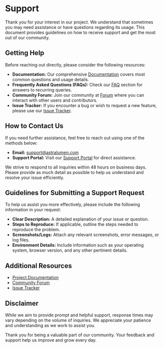 # Support

Thank you for your interest in our project. We understand that sometimes you may need assistance or have questions regarding its usage. This document provides guidelines on how to receive support and get the most out of our community.

## Getting Help

Before reaching out directly, please consider the following resources:

- **Documentation:** Our comprehensive [Documentation](https://astralumen.com/documentation) covers most common questions and usage details.
- **Frequently Asked Questions (FAQs):** Check our [FAQ](https://astralumen.com/faq) section for answers to recurring queries.
- **Community Forum:** Join our community at [Forum](https://astralumen.com/forum) where you can interact with other users and contributors.
- **Issue Tracker:** If you encounter a bug or wish to request a new feature, please use our [Issue Tracker](https://github.com/idugeni/astralumen/issues).

## How to Contact Us

If you need further assistance, feel free to reach out using one of the methods below:

- **Email:** [support@astralumen.com](mailto:support@astralumen.com)
- **Support Portal:** Visit our [Support Portal](https://astralumen.com/support) for direct assistance.

We strive to respond to all inquiries within 48 hours on business days. Please provide as much detail as possible to help us understand and resolve your issue efficiently.

## Guidelines for Submitting a Support Request

To help us assist you more effectively, please include the following information in your request:

- **Clear Description:** A detailed explanation of your issue or question.
- **Steps to Reproduce:** If applicable, outline the steps needed to reproduce the problem.
- **Screenshots/Logs:** Attach any relevant screenshots, error messages, or log files.
- **Environment Details:** Include information such as your operating system, browser version, and any other pertinent details.

## Additional Resources

- [Project Documentation](https://astralumen.com/documentation)
- [Community Forum](https://astralumen.com/forum)
- [Issue Tracker](https://github.com/idugeni/astralumen/issues)

## Disclaimer

While we aim to provide prompt and helpful support, response times may vary depending on the volume of inquiries. We appreciate your patience and understanding as we work to assist you.

Thank you for being a valuable part of our community. Your feedback and support help us improve and grow every day.
